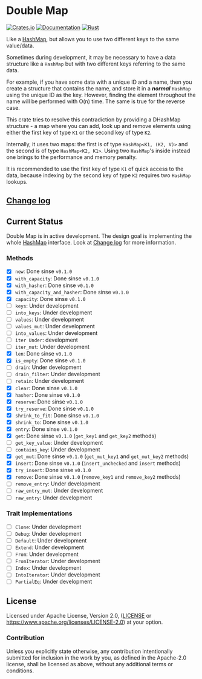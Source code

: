 Double Map
==========

[![Crates.io](https://img.shields.io/crates/v/double-map.svg)](https://crates.io/crates/double-map)
[![Documentation](https://img.shields.io/docsrs/double-map/latest)](https://docs.rs/double-map)
[![Rust](https://img.shields.io/badge/rust-1.56.1%2B-blue.svg?maxAge=3600)](https://github.com/JustForFun88/double-map)

Like a [HashMap], but allows you to use two different keys to the same value/data.

Sometimes during development, it may be necessary to have a data structure like
a `HashMap` but with two different keys referring to the same data.

For example, if you have some data with a unique ID and a name, then you create
a structure that contains the name, and store it in a ***normal*** `HashMap` using
the unique ID as the key. However, finding the element throughout the name will be
performed with O(n) time. The same is true for the reverse case.

This crate tries to resolve this contradiction by providing a DHashMap structure -
a map where you can add, look up and remove elements using either the first key
of type `K1` or the second key of type `K2`.

Internally, it uses two maps: the first is of type `HashMap<K1, (K2, V)>` and
the second is of type `HashMap<K2, K1>`. Using two `HashMap`'s inside instead
one brings to the performance and memory penalty.

It is recommended to use the first key of type `K1` of quick access to the data,
because indexing by the second key of type `K2` requires two `HashMap` lookups.

## [Change log](CHANGELOG.md)

## Current Status

Double Map is in active development. The design goal is implementing the whole [HashMap]
interface. Look at [Change log](CHANGELOG.md) for more information. 

### Methods

- [x] `new`: Done sinse `v0.1.0` 
- [x] `with_capacity`: Done sinse `v0.1.0` 
- [x] `with_hasher`: Done sinse `v0.1.0` 
- [x] `with_capacity_and_hasher`: Done sinse `v0.1.0` 
- [x] `capacity`: Done sinse `v0.1.0` 
- [ ] `keys`: Under development 
- [ ] `into_keys`: Under development 
- [ ] `values`: Under development 
- [ ] `values_mut`: Under development 
- [ ] `into_values`: Under development 
- [ ] `iter Under`: development 
- [ ] `iter_mut`: Under development 
- [x] `len`: Done sinse `v0.1.0` 
- [x] `is_empty`: Done sinse `v0.1.0` 
- [ ] `drain`: Under development 
- [ ] `drain_filter`: Under development 
- [ ] `retain`: Under development 
- [x] `clear`: Done sinse `v0.1.0` 
- [x] `hasher`: Done sinse `v0.1.0` 
- [x] `reserve`: Done sinse `v0.1.0` 
- [x] `try_reserve`: Done sinse `v0.1.0` 
- [x] `shrink_to_fit`: Done sinse `v0.1.0` 
- [x] `shrink_to`: Done sinse `v0.1.0` 
- [x] `entry`: Done sinse `v0.1.0` 
- [x] `get`: Done sinse `v0.1.0` (`get_key1` and `get_key2` methods) 
- [ ] `get_key_value`: Under development 
- [ ] `contains_key`: Under development 
- [x] `get_mut`: Done sinse `v0.1.0` (`get_mut_key1` and `get_mut_key2` methods) 
- [x] `insert`: Done sinse `v0.1.0` (`insert_unchecked` and `insert` methods) 
- [x] `try_insert`: Done sinse `v0.1.0` 
- [x] `remove`: Done sinse `v0.1.0` (`remove_key1` and `remove_key2` methods) 
- [ ] `remove_entry`: Under development 
- [ ] `raw_entry_mut`: Under development 
- [ ] `raw_entry`: Under development 
 
### Trait Implementations
- [ ] `Clone`: Under development
- [ ] `Debug`: Under development
- [ ] `Default`: Under development
- [ ] `Extend`: Under development
- [ ] `From`: Under development
- [ ] `FromIterator`: Under development
- [ ] `Index`: Under development
- [ ] `IntoIterator`: Under development
- [ ] `PartialEq`: Under development

## License

Licensed under Apache License, Version 2.0, ([LICENSE](LICENSE) or https://www.apache.org/licenses/LICENSE-2.0)
at your option.

### Contribution

Unless you explicitly state otherwise, any contribution intentionally submitted
for inclusion in the work by you, as defined in the Apache-2.0 license, shall be licensed as above, without any
additional terms or conditions.

[HashMap]: https://doc.rust-lang.org/std/collections/struct.HashMap.html